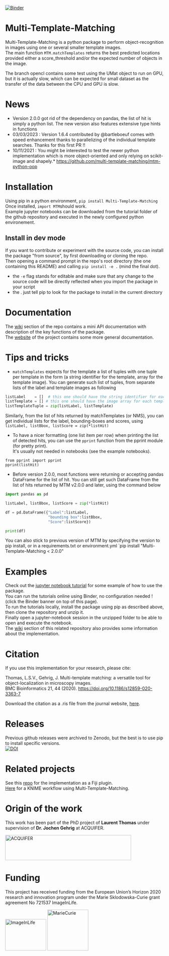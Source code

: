 [![Binder](https://mybinder.org/badge_logo.svg)](https://mybinder.org/v2/gh/multi-template-matching/MultiTemplateMatching-Python/master?filepath=tutorials)

# Multi-Template-Matching
Multi-Template-Matching is a python package to perform object-recognition in images using one or several smaller template images.  
The main function `MTM.matchTemplates` returns the best predicted locations provided either a score_threshold and/or the expected number of objects in the image.  

The branch opencl contains some test using the UMat object to run on GPU, but it is actually slow, which can be expected for small dataset as the transfer of the data between the CPU and GPU is slow.

# News
- Version 2.0.0 got rid of the dependency on pandas, the list of hit is simply a python list. The new version also features extensive type hints in functions
- 03/03/2023 : Version 1.6.4 contributed by @bartleboeuf comes with speed enhancement thanks to parallelizing of the individual template searches.
Thanks for this first PR !!
- 10/11/2021 : You might be interested to test the newer python implementation which is more object-oriented and only relying on scikit-image and shapely.*
https://github.com/multi-template-matching/mtm-python-oop 

# Installation
Using pip in a python environment, `pip install Multi-Template-Matching`  
Once installed, `import MTM`should work.  
Example jupyter notebooks can be downloaded from the tutorial folder of the github repository and executed in the newly configured python environement.  

## Install in dev mode
If you want to contribute or experiment with the source code, you can install the package "from source", by first downloading or cloning the repo.    
Then opening a command prompt in the repo's root directory (the one containing this README) and calling `pip install -e .` (mind the final dot).    
- the `-e` flag stands for editable and make sure that any change to the source code will be directly reflected when you import the package in your script  
- the . just tell pip to look for the package to install in the current directory

# Documentation
The [wiki](https://github.com/multi-template-matching/MultiTemplateMatching-Python/wiki) section of the repo contains a mini API documentation with description of the key functions of the package.   
The [website](https://multi-template-matching.github.io/Multi-Template-Matching/) of the project contains some more general documentation.

# Tips and tricks

- `matchTemplates` expects for the template a list of tuples with one tuple per template in the form (a string identifier for the template, array for the template image). You can generate such list of tuples, from separate lists of the label and template images as following

```python
listLabel    = []  # this one should have the string identifier for each template
listTemplate = [] # this one should have the image array for each template, both lists should have the same length
listTemplateTuple = zip(listLabel, listTemplate)
```

Similarly, from the list of hits returned by matchTemplates (or NMS), you can get individual lists for the label, bounding-boxes and scores, using `listLabel, listBbox, listScore = zip(*listHit)`

- To have a nicer formatting (one list item per row) when printing the list of detected hits, you can use the `pprint` function from the pprint module (for pretty print).  
It's usually not needed in notebooks (see the example notebooks).  
```
from pprint import pprint
pprint(listHit)
```

- Before version 2.0.0, most functions were returning or accepting pandas DataFrame for the list of hit. 
You can still get such DataFrame from the list of hits returned by MTM v2.0.0 and later, using the command below  

```python
import pandas as pd

listLabel, listBbox, listScore = zip(*listHit)

df = pd.DataFrame({"Label":listLabel,
				   "bounding box":listBbox,
				   "Score":listScore})

print(df)
```

You can also stick to previous version of MTM by specifying the version to pip install, or in a requirements.txt or environment.yml
`pip install "Multi-Template-Matching < 2.0.0"

# Examples
Check out the [jupyter notebook tutorial](https://github.com/multi-template-matching/MultiTemplateMatching-Python/tree/master/tutorials) for some example of how to use the package.  
You can run the tutorials online using Binder, no configuration needed ! (click the Binder banner on top of this page).  
To run the tutorials locally, install the package using pip as described above, then clone the repository and unzip it.  
Finally open a jupyter-notebook session in the unzipped folder to be able to open and execute the notebook.  
The [wiki](https://github.com/multi-template-matching/MultiTemplateMatching-Fiji/wiki) section of this related repository also provides some information about the implementation.

# Citation
If you use this implementation for your research, please cite:
  
Thomas, L.S.V., Gehrig, J. Multi-template matching: a versatile tool for object-localization in microscopy images.  
BMC Bioinformatics 21, 44 (2020). https://doi.org/10.1186/s12859-020-3363-7

Download the citation as a .ris file from the journal website, [here](https://bmcbioinformatics.biomedcentral.com/articles/10.1186/s12859-020-3363-7.ris).

# Releases
Previous github releases were archived to Zenodo, but the best is to use pip to install specific versions.  
[![DOI](https://zenodo.org/badge/197186256.svg)](https://zenodo.org/badge/latestdoi/197186256)

# Related projects
See this [repo](https://github.com/multi-template-matching/MultiTemplateMatching-Fiji) for the implementation as a Fiji plugin.  
[Here](https://nodepit.com/workflow/com.nodepit.space%2Flthomas%2Fpublic%2FMulti-Template%20Matching.knwf) for a KNIME workflow using Multi-Template-Matching.


# Origin of the work
This work has been part of the PhD project of **Laurent Thomas** under supervision of **Dr. Jochen Gehrig** at ACQUIFER.  

<img src="https://github.com/multi-template-matching/MultiTemplateMatching-Python/blob/master/images/Acquifer_Logo_60k_cmyk_300dpi.png" alt="ACQUIFER" width="400" height="80">     

# Funding
This project has received funding from the European Union’s Horizon 2020 research and innovation program under the Marie Sklodowska-Curie grant agreement No 721537 ImageInLife.  

<p float="left">
<img src="https://github.com/multi-template-matching/MultiTemplateMatching-Python/blob/master/images/ImageInlife.png" alt="ImageInLife" width="130" height="100">
<img src="https://github.com/multi-template-matching/MultiTemplateMatching-Python/blob/master/images/MarieCurie.jpg" alt="MarieCurie" width="130" height="130">
</p>
